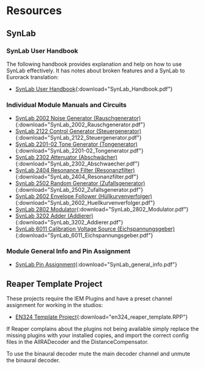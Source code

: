 # Resources

## SynLab

### SynLab User Handbook

The following handbook provides explanation and help on how to use SynLab effectively. It has notes about broken features and a SynLab to Eurorack translation:

- [SynLab User Handbook](resources/SynLab/SynLab_Handbook.pdf){:download="SynLab_Handbook.pdf"}

### Individual Module Manuals and Circuits

- [SynLab 2002 Noise Generator (Rauschgenerator)](resources/SynLab/SynLab_2002_Rauschgenerator.pdf){:download="SynLab_2002_Rauschgenerator.pdf"}
- [SynLab 2122 Control Generator (Steuergenerator)](resources/SynLab/SynLab_2122_Steuergenerator.pdf){:download="SynLab_2122_Steuergenerator.pdf"}
- [SynLab 2201-02 Tone Generator (Tongenerator)](resources/SynLab/SynLab_2201-02_Tongenerator.pdf){:download="SynLab_2201-02_Tongenerator.pdf"}
- [SynLab 2302 Attenuator (Abschwächer)](resources/SynLab/SynLab_2302_Abschwaecher.pdf){:download="SynLab_2302_Abschwaecher.pdf"}
- [SynLab 2404 Resonance Filter (Resonanzfilter)](resources/SynLab/SynLab_2404_Resonanzfilter.pdf){:download="SynLab_2404_Resonanzfilter.pdf"}
- [SynLab 2502 Random Generator (Zufallsgenerator)](resources/SynLab/SynLab_2502_Zufallsgenerator.pdf){:download="SynLab_2502_Zufallsgenerator.pdf"}
- [SynLab 2602 Envelope Follower (Hüllkurvenverfolger)](resources/SynLab/SynLab_2602_Huellkurvenverfolger.pdf){:download="SynLab_2602_Huellkurvenverfolger.pdf"}
- [SynLab 2802 Modulator](resources/SynLab/SynLab_2802_Modulator.pdf){:download="SynLab_2802_Modulator.pdf"}
- [SynLab 3202 Adder (Addierer)](resources/SynLab/SynLab_3202_Addierer.pdf){:download="SynLab_3202_Addierer.pdf"}
- [SynLab 6011 Calibration Voltage Source (Eichspannungsgeber)](resources/SynLab/SynLab_6011_Eichspannungsgeber.pdf){:download="SynLab_6011_Eichspannungsgeber.pdf"}

### Module General Info and Pin Assignment

- [SynLab Pin Assignment](resources/SynLab/SynLab_general_info.pdf){:download="SynLab_general_info.pdf"}

## Reaper Template Project

These projects require the IEM Plugins and have a preset channel assignment for working in the studios:

- [EN324 Template Project](resources/en324_reaper_template.RPP){:download="en324_reaper_template.RPP"}

If Reaper complains about the plugins not being available simply replace the missing plugins with your installed copies, and import the correct config files in the AllRADecoder and the DistanceCompensator.

To use the binaural decoder mute the main decoder channel and unmute the binaural decoder.